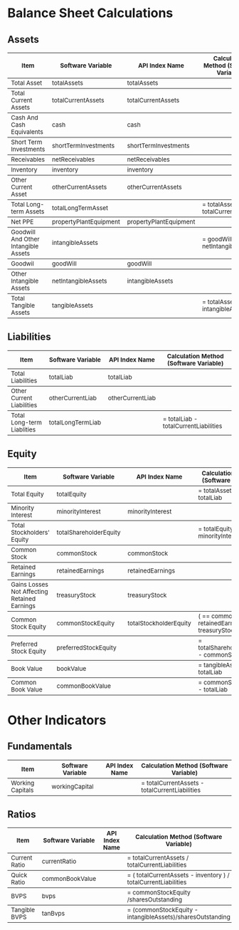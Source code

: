 # Balance Sheet Calculations

## Assets

<table>
<thead><tr>
    <th><sub>Item</sub></th>
    <th><sub>Software Variable</sub></th>
    <th><sub>API Index Name</sub></th>
    <th><sub>Calculation Method (Software Variable)</sub></th>
</tr></thead>

<tbody><tr>
    <td><sub>Total Asset</sub></td>
    <td><sub>totalAssets</sub></td>
    <td><sub>totalAssets</sub></td>
    <td><sub></sub></td>
</tr></tbody>

<tbody><tr>
    <td><sub>Total Current Assets</sub></td>
    <td><sub>totalCurrentAssets</sub></td>
    <td><sub>totalCurrentAssets</sub></td>
    <td><sub></sub></td>
</tr></tbody>

<tbody><tr>
    <td><sub>Cash And Cash Equivalents</sub></td>
    <td><sub>cash</sub></td>
    <td><sub>cash</sub></td>
    <td><sub></sub></td>
</tr></tbody>

<tbody><tr>
    <td><sub>Short Term Investments</sub></td>
    <td><sub>shortTermInvestments</sub></td>
    <td><sub>shortTermInvestments</sub></td>
    <td><sub></sub></td>
</tr></tbody>

<tbody><tr>
    <td><sub>Receivables</sub></td>
    <td><sub>netReceivables</sub></td>
    <td><sub>netReceivables</sub></td>
    <td><sub></sub></td>
</tr></tbody>
		
<tbody><tr>
    <td><sub>Inventory</sub></td>
    <td><sub>inventory</sub></td>
    <td><sub>inventory</sub></td>
    <td><sub></sub></td>
</tr></tbody>

<tbody><tr>
    <td><sub>Other Current Asset</sub></td>
    <td><sub>otherCurrentAssets</sub></td>
    <td><sub>otherCurrentAssets</sub></td>
    <td><sub></sub></td>
</tr></tbody>

<tbody><tr>
    <td><sub>Total Long-term Assets</sub></td>
    <td><sub>totalLongTermAsset</sub></td>
    <td><sub></sub></td>
    <td><sub>= totalAssets - totalCurrentAssets</sub></td>
</tr></tbody>

<tbody><tr>
    <td><sub>Net PPE</sub></td>
    <td><sub>propertyPlantEquipment</sub></td>
    <td><sub>propertyPlantEquipment</sub></td>
    <td><sub></sub></td>
</tr></tbody>

<tbody><tr>
    <td><sub>Goodwill And Other Intangible Assets</sub></td>
    <td><sub>intangibleAssets</sub></td>
    <td><sub></sub></td>
    <td><sub>= goodWill + netIntangibleAssets</sub></td>
</tr></tbody>
		
<tbody><tr>
    <td><sub>Goodwil</sub></td>
    <td><sub>goodWill</sub></td>
    <td><sub>goodWill</sub></td>
    <td><sub></sub></td>
</tr></tbody>

<tbody><tr>
    <td><sub>Other Intangible Assets</sub></td>
    <td><sub>netIntangibleAssets</sub></td>
    <td><sub>intangibleAssets</sub></td>
    <td><sub></sub></td>
</tr></tbody>

<tbody><tr>
    <td><sub>Total Tangible Assets</sub></td>
    <td><sub>tangibleAssets</sub></td>
    <td><sub></sub></td>
    <td><sub>= totalAssets - intangibleAssets</sub></td>
</tr></tbody>


</table>

## Liabilities

<table>
<thead><tr>
    <th><sub>Item</sub></th>
    <th><sub>Software Variable</sub></th>
    <th><sub>API Index Name</sub></th>
    <th><sub>Calculation Method (Software Variable)</sub></th>
</tr></thead>

<tbody><tr>
    <td><sub>Total Liabilities</sub></td>
    <td><sub>totalLiab</sub></td>
    <td><sub>totalLiab</sub></td>
    <td><sub></td>
</tr></tbody>

<tbody><tr>
    <td><sub>Other Current Liabilities</sub></td>
    <td><sub>otherCurrentLiab</sub></td>
    <td><sub>otherCurrentLiab</sub></td>
    <td><sub></td>
</tr></tbody>

<tbody><tr>
    <td><sub>Total Long-term Liablities</sub></td>
    <td><sub>totalLongTermLiab</sub></td>
    <td><sub></sub></td>
    <td><sub>= totalLiab - totalCurrentLiabilities</td>
</tr></tbody>

</table>

## Equity

<table>
<thead><tr>
    <th><sub>Item</sub></th>
    <th><sub>Software Variable</sub></th>
    <th><sub>API Index Name</sub></th>
    <th><sub>Calculation Method (Software Variable)</sub></th>
</tr></thead>

<tbody><tr>
    <td><sub>Total Equity</sub></td>
    <td><sub>totalEquity</sub></td>
    <td><sub></sub></td>
    <td><sub>= totalAssets - totalLiab</sub></td>
</tr></tbody>

<tbody><tr>
    <td><sub>Minority Interest</sub></td>
    <td><sub>minorityInterest</sub></td>
    <td><sub>minorityInterest</sub></td>
    <td><sub></sub></td>
</tr></tbody>

<tbody><tr>
    <td><sub>Total Stockholders' Equity</sub></td>
    <td><sub>totalShareholderEquity</sub></td>
    <td><sub></sub></td>
    <td><sub>= totalEquity - minorityInterest</sub></td>
</tr></tbody>

<tbody><tr>
    <td><sub>Common Stock</sub></td>
    <td><sub>commonStock</sub></td>
    <td><sub>commonStock</sub></td>
    <td><sub></sub></td>
</tr></tbody>

<tbody><tr>
    <td><sub>Retained Earnings</sub></td>
    <td><sub>retainedEarnings</sub></td>
    <td><sub>retainedEarnings</sub></td>
    <td><sub></sub></td>
</tr></tbody>

<tbody><tr>
    <td><sub>Gains Losses Not Affecting Retained Earnings</sub></td>
    <td><sub>treasuryStock</sub></td>
    <td><sub>treasuryStock</sub></td>
    <td><sub></sub></td>
</tr></tbody>

<tbody><tr>
    <td><sub>Common Stock Equity</sub></td>
    <td><sub>commonStockEquity</sub></td>
    <td><sub>totalStockholderEquity</sub></td>
    <td><sub>( == commonStock + retainedEarnings + treasuryStock)</sub></td>
</tr></tbody>

<tbody><tr>
    <td><sub>Preferred Stock Equity</sub></td>
    <td><sub>preferredStockEquity</sub></td>
    <td><sub></sub></td>
    <td><sub>= totalShareholderEquity - commonStockEquity</sub></td>
</tr></tbody>

<tbody><tr>
    <td><sub>Book Value</sub></td>
    <td><sub>bookValue</sub></td>
    <td><sub></sub></td>
    <td><sub>= tangibleAssets - totalLiab</sub></td>
</tr></tbody>

<tbody><tr>
    <td><sub>Common Book Value</sub></td>
    <td><sub>commonBookValue</sub></td>
    <td><sub></sub></td>
    <td><sub>= commonStockEquity - totalLiab</sub></td>
</tr></tbody>
</table>

# Other Indicators
## Fundamentals

<table>
	
<thead><tr>
    <th><sub>Item</sub></th>
    <th><sub>Software Variable</sub></th>
    <th><sub>API Index Name</sub></th>
    <th><sub>Calculation Method (Software Variable)</sub></th>
</tr></thead>
	
<tbody><tr>
    <td><sub>Working Capitals</sub></td>
    <td><sub>workingCapital</sub></td>
    <td><sub></sub></td>
    <td><sub>= totalCurrentAssets - totalCurrentLiabilities</sub></td>
</tr></tbody>

</table>

## Ratios

<table>
<thead><tr>
    <th><sub>Item</sub></th>
    <th><sub>Software Variable</sub></th>
    <th><sub>API Index Name</sub></th>
    <th><sub>Calculation Method (Software Variable)</sub></th>
</tr></thead>
	
<tbody><tr>
    <td><sub>Current Ratio</sub></td>
    <td><sub>currentRatio</sub></td>
    <td><sub></sub></td>
    <td><sub>= totalCurrentAssets / totalCurrentLiabilities</sub></td>
</tr></tbody>

<tbody><tr>
    <td><sub>Quick Ratio</sub></td>
    <td><sub>commonBookValue</sub></td>
    <td><sub></sub></td>
    <td><sub>= ( totalCurrentAssets - inventory ) / totalCurrentLiabilities</sub></td>
</tr></tbody>

<tbody><tr>
    <td><sub>BVPS</sub></td>
    <td><sub>bvps</sub></td>
    <td><sub></sub></td>
    <td><sub>= commonStockEquity /sharesOutstanding </sub></td>
</tr></tbody>

<tbody><tr>
    <td><sub>Tangible BVPS</sub></td>
    <td><sub>tanBvps</sub></td>
    <td><sub></sub></td>
    <td><sub>= (commonStockEquity - intangibleAssets)/sharesOutstanding </sub></td>
</tr></tbody>

</table>






